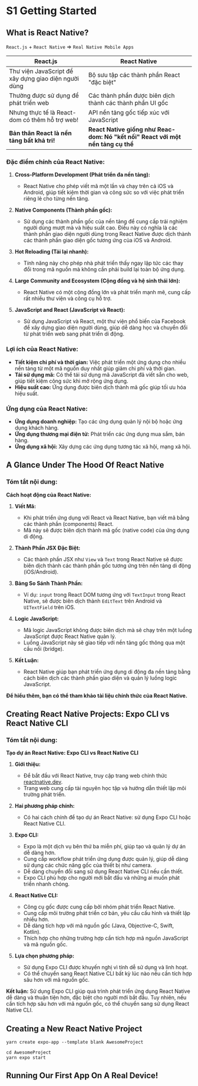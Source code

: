 # S1 Getting Started

## What is React Native?

`React.js` + `React Native` => `Real Native Mobile Apps`

| React.js                                             | React Native                                                                    |
| ---------------------------------------------------- | ------------------------------------------------------------------------------- |
| Thư viện JavaScript để xây dựng giao diện người dùng | Bộ sưu tập các thành phần React "đặc biệt"                                      |
| Thường được sử dụng để phát triển web                | Các thành phần được biên dịch thành các thành phần UI gốc                       |
| Nhưng thực tế là React-dom có ​​thêm hỗ trợ web!     | API nền tảng gốc tiếp xúc với JavaScript                                        |
| **Bản thân React là nền tảng bất khả tri!**          | **React Native giống như Reac-dom: Nó "kết nối" React với một nền tảng cụ thể** |

### **Đặc điểm chính của React Native:**

1. **Cross-Platform Development (Phát triển đa nền tảng):**

    - React Native cho phép viết mã một lần và chạy trên cả iOS và Android, giúp tiết kiệm thời gian và công sức so với việc phát triển riêng lẻ cho từng nền tảng.

2. **Native Components (Thành phần gốc):**

    - Sử dụng các thành phần gốc của nền tảng để cung cấp trải nghiệm người dùng mượt mà và hiệu suất cao. Điều này có nghĩa là các thành phần giao diện người dùng trong React Native được dịch thành các thành phần giao diện gốc tương ứng của iOS và Android.

3. **Hot Reloading (Tải lại nhanh):**

    - Tính năng này cho phép nhà phát triển thấy ngay lập tức các thay đổi trong mã nguồn mà không cần phải build lại toàn bộ ứng dụng.

4. **Large Community and Ecosystem (Cộng đồng và hệ sinh thái lớn):**

    - React Native có một cộng đồng lớn và phát triển mạnh mẽ, cung cấp rất nhiều thư viện và công cụ hỗ trợ.

5. **JavaScript and React (JavaScript và React):**
    - Sử dụng JavaScript và React, một thư viện phổ biến của Facebook để xây dựng giao diện người dùng, giúp dễ dàng học và chuyển đổi từ phát triển web sang phát triển di động.

### **Lợi ích của React Native:**

-   **Tiết kiệm chi phí và thời gian:** Việc phát triển một ứng dụng cho nhiều nền tảng từ một mã nguồn duy nhất giúp giảm chi phí và thời gian.
-   **Tái sử dụng mã:** Có thể tái sử dụng mã JavaScript đã viết sẵn cho web, giúp tiết kiệm công sức khi mở rộng ứng dụng.
-   **Hiệu suất cao:** Ứng dụng được biên dịch thành mã gốc giúp tối ưu hóa hiệu suất.

### **Ứng dụng của React Native:**

-   **Ứng dụng doanh nghiệp:** Tạo các ứng dụng quản lý nội bộ hoặc ứng dụng khách hàng.
-   **Ứng dụng thương mại điện tử:** Phát triển các ứng dụng mua sắm, bán hàng.
-   **Ứng dụng xã hội:** Xây dựng các ứng dụng tương tác xã hội, mạng xã hội.

## A Glance Under The Hood Of React Native

### Tóm tắt nội dung:

**Cách hoạt động của React Native:**

1. **Viết Mã:**

    - Khi phát triển ứng dụng với React và React Native, bạn viết mã bằng các thành phần (components) React.
    - Mã này sẽ được biên dịch thành mã gốc (native code) của ứng dụng di động.

2. **Thành Phần JSX Đặc Biệt:**

    - Các thành phần JSX như `View` và `Text` trong React Native sẽ được biên dịch thành các thành phần gốc tương ứng trên nền tảng di động (iOS/Android).

3. **Bảng So Sánh Thành Phần:**

    - Ví dụ: `input` trong React DOM tương ứng với `TextInput` trong React Native, sẽ được biên dịch thành `EditText` trên Android và `UITextField` trên iOS.

4. **Logic JavaScript:**

    - Mã logic JavaScript không được biên dịch mà sẽ chạy trên một luồng JavaScript được React Native quản lý.
    - Luồng JavaScript này sẽ giao tiếp với nền tảng gốc thông qua một cầu nối (bridge).

5. **Kết Luận:**
    - React Native giúp bạn phát triển ứng dụng di động đa nền tảng bằng cách biên dịch các thành phần giao diện và quản lý luồng logic JavaScript.

**Để hiểu thêm, bạn có thể tham khảo tài liệu chính thức của React Native.**

## Creating React Native Projects: Expo CLI vs React Native CLI

### Tóm tắt nội dung:

**Tạo dự án React Native: Expo CLI vs React Native CLI**

1. **Giới thiệu:**

    - Để bắt đầu với React Native, truy cập trang web chính thức [reactnative.dev](https://reactnative.dev).
    - Trang web cung cấp tài nguyên học tập và hướng dẫn thiết lập môi trường phát triển.

2. **Hai phương pháp chính:**

    - Có hai cách chính để tạo dự án React Native: sử dụng Expo CLI hoặc React Native CLI.

3. **Expo CLI:**

    - Expo là một dịch vụ bên thứ ba miễn phí, giúp tạo và quản lý dự án dễ dàng hơn.
    - Cung cấp workflow phát triển ứng dụng được quản lý, giúp dễ dàng sử dụng các chức năng gốc của thiết bị như camera.
    - Dễ dàng chuyển đổi sang sử dụng React Native CLI nếu cần thiết.
    - Expo CLI phù hợp cho người mới bắt đầu và những ai muốn phát triển nhanh chóng.

4. **React Native CLI:**

    - Công cụ gốc được cung cấp bởi nhóm phát triển React Native.
    - Cung cấp môi trường phát triển cơ bản, yêu cầu cấu hình và thiết lập nhiều hơn.
    - Dễ dàng tích hợp với mã nguồn gốc (Java, Objective-C, Swift, Kotlin).
    - Thích hợp cho những trường hợp cần tích hợp mã nguồn JavaScript và mã nguồn gốc.

5. **Lựa chọn phương pháp:**
    - Sử dụng Expo CLI được khuyến nghị vì tính dễ sử dụng và linh hoạt.
    - Có thể chuyển sang React Native CLI bất kỳ lúc nào nếu cần tích hợp sâu hơn với mã nguồn gốc.

**Kết luận:** Sử dụng Expo CLI giúp quá trình phát triển ứng dụng React Native dễ dàng và thuận tiện hơn, đặc biệt cho người mới bắt đầu. Tuy nhiên, nếu cần tích hợp sâu hơn với mã nguồn gốc, có thể chuyển sang sử dụng React Native CLI.

## Creating a New React Native Project

```base
yarn create expo-app --template blank AwesomeProject

cd AwesomeProject
yarn expo start
```

## Running Our First App On A Real Device!
